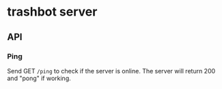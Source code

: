# trashbot server

## API

### Ping

Send GET `/ping` to check if the server is online. The server will return 
200 and "pong" if working.
